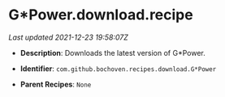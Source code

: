 # G*Power.download.recipe

_Last updated 2021-12-23 19:58:07Z_

- **Description**: Downloads the latest version of G*Power.

- **Identifier**: `com.github.bochoven.recipes.download.G*Power`

- **Parent Recipes**: `None`